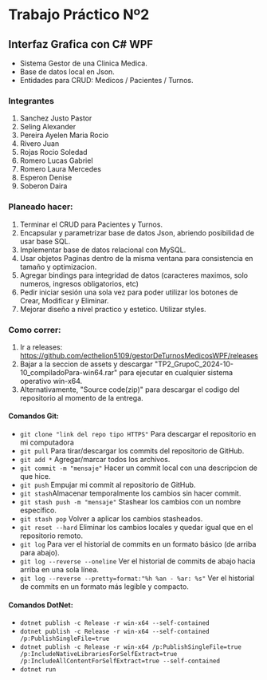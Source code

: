 # Trabajo Práctico Nº2
## Interfaz Grafica con C# WPF

- Sistema Gestor de una Clinica Medica.
- Base de datos local en Json.
- Entidades para CRUD: Medicos / Pacientes / Turnos.

### Integrantes

1. Sanchez Justo Pastor
2. Seling Alexander
3. Pereira Ayelen Maria Rocio
4. Rivero Juan
5. Rojas Rocio Soledad
6. Romero Lucas Gabriel
7. Romero Laura Mercedes
8. Esperon Denise
9. Soberon Daira

### Planeado hacer:
1. Terminar el CRUD para Pacientes y Turnos.
2. Encapsular y parametrizar base de datos Json, abriendo posibilidad de usar base SQL.
3. Implementar base de datos relacional con MySQL.
4. Usar objetos Paginas dentro de la misma ventana para consistencia en tamaño y optimizacion.
5. Agregar bindings para integridad de datos (caracteres maximos, solo numeros, ingresos obligatorios, etc)
6. Pedir iniciar sesión una sola vez para poder utilizar los botones de Crear, Modificar y Eliminar.
7. Mejorar diseño a nivel practico y estetico. Utilizar styles.

### Como correr:
1. Ir a releases: https://github.com/ecthelion5109/gestorDeTurnosMedicosWPF/releases
2. Bajar a la seccion de assets y descargar "TP2_GrupoC_2024-10-10_compiladoPara-win64.rar" para ejecutar en cualquier sistema operativo win-x64.
3. Alternativamente, "Source code(zip)" para descargar el codigo del repositorio al momento de la entrega.



#### Comandos Git:
* `git clone "link del repo tipo HTTPS"` Para descargar el repositorio en mi computadora
* `git pull` Para tirar/descargar los commits del repositorio de GitHub.
* `git add *` Agregar/marcar todos los archivos.
* `git commit -m "mensaje"` Hacer un commit local con una descripcion de que hice.
* `git push` Empujar mi commit al repositorio de GitHub.
* `git stash`Almacenar temporalmente los cambios sin hacer commit.
* `git stash push -m "mensaje"` Stashear los cambios con un nombre específico.
* `git stash pop`  Volver a aplicar los cambios stasheados.
* `git reset --hard`  Eliminar los cambios locales y quedar igual que en el repositorio remoto.
* `git log`  Para ver el historial de commits en un formato básico (de arriba para abajo).
* `git log --reverse --oneline`  Ver el historial de commits de abajo hacia arriba en una sola línea.
* `git log --reverse --pretty=format:"%h %an - %ar: %s"` Ver el historial de commits en un formato más legible y compacto.
	
#### Comandos DotNet:
* `dotnet publish -c Release -r win-x64 --self-contained`
* `dotnet publish -c Release -r win-x64 --self-contained /p:PublishSingleFile=true`
* `dotnet publish -c Release -r win-x64 /p:PublishSingleFile=true /p:IncludeNativeLibrariesForSelfExtract=true /p:IncludeAllContentForSelfExtract=true --self-contained`
* `dotnet run`